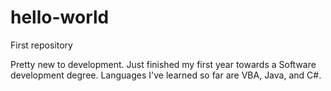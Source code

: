 # hello-world

First repository

Pretty new to development. Just finished my first year towards a Software development degree.  Languages I've learned so far are VBA, Java, and C#. 

